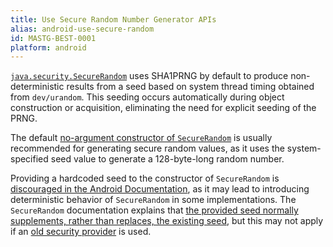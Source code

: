 ```yaml
---
title: Use Secure Random Number Generator APIs
alias: android-use-secure-random
id: MASTG-BEST-0001
platform: android
---
```


[`java.security.SecureRandom`](https://developer.android.com/reference/java/security/SecureRandom) uses SHA1PRNG by default to produce non-deterministic results from a seed based on system thread timing obtained from `dev/urandom`. This seeding occurs automatically during object construction or acquisition, eliminating the need for explicit seeding of the PRNG.

The default [no-argument constructor of `SecureRandom`](https://wiki.sei.cmu.edu/confluence/display/java/MSC02-J.+Generate+strong+random+numbers "Generation of Strong Random Numbers") is usually recommended for generating secure random values, as it uses the system-specified seed value to generate a 128-byte-long random number.

Providing a hardcoded seed to the constructor of `SecureRandom` is [discouraged in the Android Documentation](https://developer.android.com/privacy-and-security/risks/weak-prng?source=studio#weak-prng-java-security-securerandom), as it may lead to introducing deterministic behavior of  `SecureRandom` in some implementations.
The `SecureRandom` documentation explains that [the provided seed normally supplements, rather than replaces, the existing seed](https://developer.android.com/reference/java/security/SecureRandom?hl=en#setSeed(byte[])), but this may not apply if an [old security provider](https://android-developers.googleblog.com/2016/06/security-crypto-provider-deprecated-in.html) is used.
